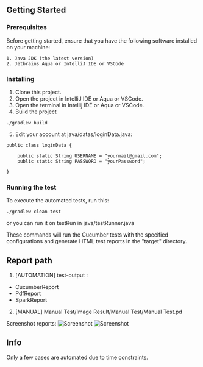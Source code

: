 ## Getting Started


### Prerequisites

Before getting started, ensure that you have the following software installed on your machine:

```
1. Java JDK (the latest version)
2. Jetbrains Aqua or IntelliJ IDE or VSCode
```

### Installing
1. Clone this project.
2. Open the project in IntelliJ IDE or Aqua or VSCode.
3. Open the terminal in Intellij IDE or Aqua or VSCode.
4. Build the project

```
./gradlew build

```
5. Edit your account at java/datas/loginData.java:
```
public class loginData {

    public static String USERNAME = "yourmail@gmail.com";
    public static String PASSWORD = "yourPassword";

}
```


### Running the test

To execute the automated tests, run this: 
```
./gradlew clean test

```
or you can run it on testRun in java/testRunner.java

These commands will run the Cucumber tests with the specified configurations and generate HTML test reports in the "target" directory.


## Report path
1. [AUTOMATION] test-output : 
- CucumberReport
- PdfReport
- SparkReport
  
2. [MANUAL] Manual Test/Image Result/Manual Test/Manual Test.pd 

Screenshot reports:
![Screenshot](https://drive.google.com/uc?export=download&id=1gIYZqwmuDv9F7G5SLS1EgdCzitTs3ikE)
![Screenshot](https://drive.google.com/uc?export=download&id=1R74QYcCrykzIAVF1DpdX-7Y5LRywTeBR)

## Info
Only a few cases are automated due to time constraints.

